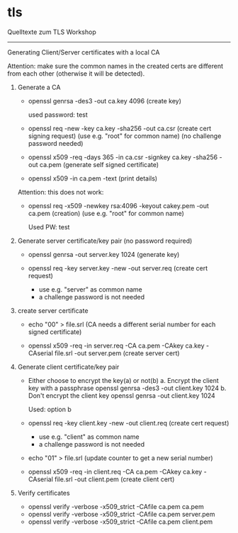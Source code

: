 # tls
Quelltexte zum TLS Workshop
****************************************************************************
Generating Client/Server certificates with a local CA

Attention: make sure the common names in the created certs are different from each other (otherwise it will be detected).


1. Generate a CA

   - openssl genrsa -des3 -out ca.key 4096                                        (create key)
     
     used password: test
     
   - openssl req -new -key ca.key -sha256  -out ca.csr                            (create cert signing request)
     (use e.g. "root" for common name)
     (no challenge password needed)
     
   - openssl x509 -req -days 365 -in ca.csr -signkey ca.key -sha256 -out ca.pem   (generate self signed certificate)
   
   - openssl x509 -in ca.pem -text                                                 (print details)
   
   
   
   Attention: this does not work:
   
   - openssl req -x509 -newkey rsa:4096 -keyout cakey.pem -out ca.pem     (creation)
     (use e.g. "root" for common name)

      Used PW: test
   
   
   
2. Generate server certificate/key pair
        (no password required)
        
   - openssl genrsa -out server.key 1024                       (generate key)

   - openssl req -key server.key -new -out server.req          (create cert request)
     * use e.g. "server" as common name
     * a challenge password is not needed


3. create server certificate

   - echo "00" > file.srl         (CA needs a different serial number for each signed certificate)
   
   - openssl x509 -req -in server.req -CA ca.pem -CAkey ca.key -CAserial file.srl -out server.pem   (create server cert)

   
   
4. Generate client certificate/key pair

   - Either choose to encrypt the key(a) or not(b)
        a. Encrypt the client key with a passphrase
            openssl genrsa -des3 -out client.key 1024
        b. Don't encrypt the client key
            openssl genrsa -out client.key 1024

      Used: option b

   - openssl req -key client.key -new -out client.req           (create cert request)
     * use e.g. "client" as common name
     * a challenge password is not needed
     
   - echo "01" > file.srl                                       (update counter to get a new serial number)
   
   - openssl x509 -req -in client.req -CA ca.pem -CAkey ca.key -CAserial file.srl -out client.pem   (create client cert)



5. Verify certificates
   
   - openssl verify -verbose -x509_strict -CAfile ca.pem ca.pem
   - openssl verify -verbose -x509_strict -CAfile ca.pem server.pem
   - openssl verify -verbose -x509_strict -CAfile ca.pem client.pem
   
   
   

